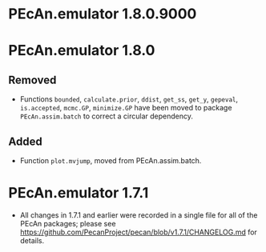 # PEcAn.emulator 1.8.0.9000



# PEcAn.emulator 1.8.0

## Removed
* Functions `bounded`, `calculate.prior`, `ddist`, `get_ss`, `get_y`, `gepeval`, `is.accepted`, `mcmc.GP`, `minimize.GP` have been moved to package `PEcAn.assim.batch` to correct a circular dependency.

## Added
* Function `plot.mvjump`, moved from PEcAn.assim.batch.

# PEcAn.emulator 1.7.1

* All changes in 1.7.1 and earlier were recorded in a single file for all of the PEcAn packages; please see https://github.com/PecanProject/pecan/blob/v1.7.1/CHANGELOG.md for details.
